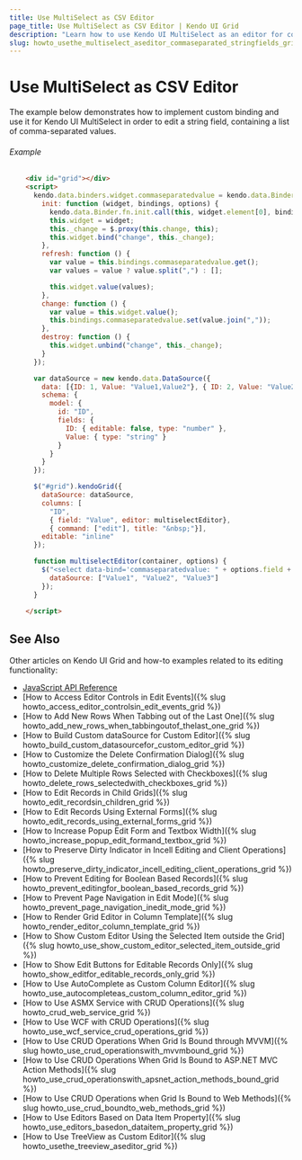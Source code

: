 ```yaml
---
title: Use MultiSelect as CSV Editor
page_title: Use MultiSelect as CSV Editor | Kendo UI Grid
description: "Learn how to use Kendo UI MultiSelect as an editor for comma-seprated string fields in the Kendo UI Grid widget."
slug: howto_usethe_multiselect_aseditor_commaseparated_stringfields_grid
---
```


# Use MultiSelect as CSV Editor

The example below demonstrates how to implement custom binding and use it for Kendo UI MultiSelect in order to edit a string field, containing a list of comma-separated values.

###### Example

```html
    <div id="grid"></div>
    <script>
      kendo.data.binders.widget.commaseparatedvalue = kendo.data.Binder.extend({
        init: function (widget, bindings, options) {
          kendo.data.Binder.fn.init.call(this, widget.element[0], bindings, options);
          this.widget = widget;
          this._change = $.proxy(this.change, this);
          this.widget.bind("change", this._change);
        },
        refresh: function () {
          var value = this.bindings.commaseparatedvalue.get();
          var values = value ? value.split(",") : [];

          this.widget.value(values);
        },
        change: function () {
          var value = this.widget.value();
          this.bindings.commaseparatedvalue.set(value.join(","));
        },
        destroy: function () {
          this.widget.unbind("change", this._change);
        }
      });

      var dataSource = new kendo.data.DataSource({
        data: [{ID: 1, Value: "Value1,Value2"}, { ID: 2, Value: "Value2,Value3"}],
        schema: {
          model: {
            id: "ID",
            fields: {
              ID: { editable: false, type: "number" },
              Value: { type: "string" }                                                 
            }
          }
        }
      });

      $("#grid").kendoGrid({
        dataSource: dataSource,
        columns: [
          "ID",
          { field: "Value", editor: multiselectEditor},
          { command: ["edit"], title: "&nbsp;"}],
        editable: "inline"
      });

      function multiselectEditor(container, options) {
        $("<select data-bind='commaseparatedvalue: " + options.field + "'/>").appendTo(container).kendoMultiSelect({
          dataSource: ["Value1", "Value2", "Value3"]
        });
      }

    </script>
```

## See Also

Other articles on Kendo UI Grid and how-to examples related to its editing functionality:

* [JavaScript API Reference](/api/javascript/ui/grid)
* [How to Access Editor Controls in Edit Events]({% slug howto_access_editor_controlsin_edit_events_grid %})
* [How to Add New Rows When Tabbing out of the Last One]({% slug howto_add_new_rows_when_tabbingoutof_thelast_one_grid %})
* [How to Build Custom dataSource for Custom Editor]({% slug howto_build_custom_datasourcefor_custom_editor_grid %})
* [How to Customize the Delete Confirmation Dialog]({% slug howto_customize_delete_confirmation_dialog_grid %})
* [How to Delete Multiple Rows Selected with Checkboxes]({% slug howto_delete_rows_selectedwith_checkboxes_grid %})
* [How to Edit Records in Child Grids]({% slug howto_edit_recordsin_children_grid %})
* [How to Edit Records Using External Forms]({% slug howto_edit_records_using_external_forms_grid %})
* [How to Increase Popup Edit Form and Textbox Width]({% slug howto_increase_popup_edit_formand_textbox_grid %})
* [How to Preserve Dirty Indicator in Incell Editing and Client Operations]({% slug howto_preserve_dirty_indicator_incell_editing_client_operations_grid %})
* [How to Prevent Editing for Boolean Based Records]({% slug howto_prevent_editingfor_boolean_based_records_grid %})
* [How to Prevent Page Navigation in Edit Mode]({% slug howto_prevent_page_navigation_inedit_mode_grid %})
* [How to Render Grid Editor in Column Template]({% slug howto_render_editor_column_template_grid %})
* [How to Show Custom Editor Using the Selected Item outside the Grid]({% slug howto_use_show_custom_editor_selected_item_outside_grid %})
* [How to Show Edit Buttons for Editable Records Only]({% slug howto_show_editfor_editable_records_only_grid %})
* [How to Use AutoComplete as Custom Column Editor]({% slug howto_use_autocompleteas_custom_column_editor_grid %})
* [How to Use ASMX Service with CRUD Operations]({% slug howto_crud_web_service_grid %})
* [How to Use WCF with CRUD Operations]({% slug howto_use_wcf_service_crud_operations_grid %})
* [How to Use CRUD Operations When Grid Is Bound through MVVM]({% slug howto_use_crud_operationswith_mvvmbound_grid %})
* [How to Use CRUD Operations When Grid Is Bound to ASP.NET MVC Action Methods]({% slug howto_use_crud_operationswith_apsnet_action_methods_bound_grid %})
* [How to Use CRUD Operations when Grid Is Bound to Web Methods]({% slug howto_use_crud_boundto_web_methods_grid %})
* [How to Use Editors Based on Data Item Property]({% slug howto_use_editors_basedon_dataitem_property_grid %})
* [How to Use TreeView as Custom Editor]({% slug howto_usethe_treeview_aseditor_grid %})
